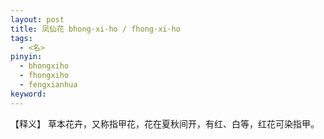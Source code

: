 ```yaml
---     
layout: post    
title: 凤仙花 bhong·xi·ho / fhong·xi·ho    
tags:      
  - <名>     
pinyin:       
  - bhongxiho    
  - fhongxiho      
  - fengxianhua      
keyword:     
---    
```


【释义】 草本花卉，又称指甲花，花在夏秋间开，有红、白等，红花可染指甲。    


